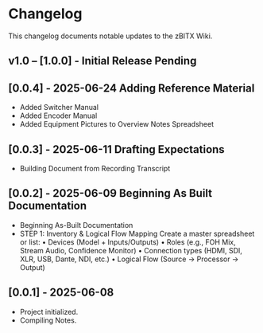 # Changelog

This changelog documents notable updates to the zBITX Wiki.

## v1.0 – [1.0.0] - Initial Release **Pending**

## [0.0.4] - 2025-06-24 Adding Reference Material

- Added Switcher Manual
- Added Encoder Manual
- Added Equipment Pictures to Overview Notes Spreadsheet

## [0.0.3] - 2025-06-11 Drafting Expectations

- Building Document from Recording Transcript

## [0.0.2] - 2025-06-09 Beginning As Built Documentation

- Beginning As-Built Documentation
- STEP 1: Inventory & Logical Flow Mapping
Create a master spreadsheet or list:
•	Devices (Model + Inputs/Outputs)
•	Roles (e.g., FOH Mix, Stream Audio, Confidence Monitor)
•	Connection types (HDMI, SDI, XLR, USB, Dante, NDI, etc.)
•	Logical Flow (Source → Processor → Output)


## [0.0.1] - 2025-06-08

- Project initialized.
- Compiling Notes.





